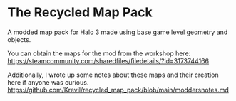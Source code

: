 # The Recycled Map Pack

A modded map pack for Halo 3 made using base game level geometry and objects.

You can obtain the maps for the mod from the workshop here: 
https://steamcommunity.com/sharedfiles/filedetails/?id=3173744166

Additionally, I wrote up some notes about these maps and their creation here if anyone was curious.
https://github.com/Krevil/recycled_map_pack/blob/main/moddersnotes.md
